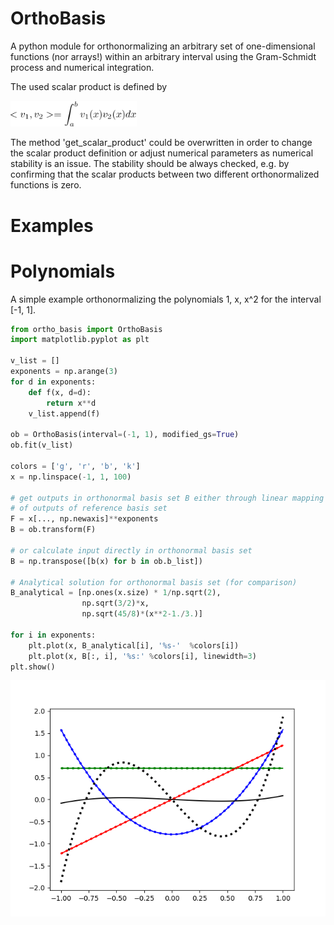 # OrthoBasis
A python module for orthonormalizing an arbitrary set of one-dimensional functions (nor arrays!) within an arbitrary interval using the Gram-Schmidt process and numerical integration.

The used scalar product is defined by

<img src="https://github.com/ahmetcik/OrthoBasis/blob/master/docs/Scalar_product.png" width="40%">

The method 'get_scalar_product' could be overwritten in order to
change the scalar product definition or adjust numerical parameters
as numerical stability is an issue. 
The stability should be always checked, e.g. by confirming that the scalar products 
between two different orthonormalized functions is zero.

# Examples

# Polynomials
A simple example orthonormalizing the polynomials 1, x, x^2 for the interval [-1, 1].

```py
from ortho_basis import OrthoBasis
import matplotlib.pyplot as plt

v_list = []
exponents = np.arange(3)
for d in exponents: 
    def f(x, d=d):
        return x**d
    v_list.append(f)

ob = OrthoBasis(interval=(-1, 1), modified_gs=True) 
ob.fit(v_list)

colors = ['g', 'r', 'b', 'k']
x = np.linspace(-1, 1, 100)

# get outputs in orthonormal basis set B either through linear mapping
# of outputs of reference basis set
F = x[..., np.newaxis]**exponents
B = ob.transform(F)

# or calculate input directly in orthonormal basis set
B = np.transpose([b(x) for b in ob.b_list])

# Analytical solution for orthonormal basis set (for comparison)
B_analytical = [np.ones(x.size) * 1/np.sqrt(2),
                np.sqrt(3/2)*x,
                np.sqrt(45/8)*(x**2-1./3.)]

for i in exponents:
    plt.plot(x, B_analytical[i], '%s-'  %colors[i])
    plt.plot(x, B[:, i], '%s:' %colors[i], linewidth=3)
plt.show()

```

![alt text](https://github.com/ahmetcik/OrthoBasis/blob/master/docs/Polynomials.png)










